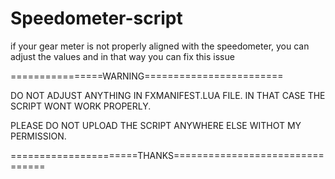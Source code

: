 # Speedometer-script

if your gear meter is not properly aligned with the speedometer, you can adjust the values and in that way you can fix this issue

================WARNING========================

DO NOT ADJUST ANYTHING IN FXMANIFEST.LUA FILE. IN THAT CASE THE SCRIPT WONT WORK PROPERLY.

PLEASE DO NOT UPLOAD THE SCRIPT ANYWHERE ELSE WITHOT MY PERMISSION. 

======================THANKS================================
